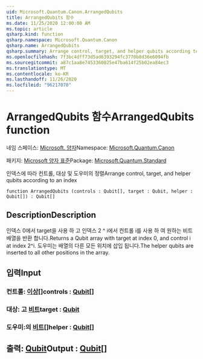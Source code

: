 ```yaml
---
uid: Microsoft.Quantum.Canon.ArrangedQubits
title: ArrangedQubits 함수
ms.date: 11/25/2020 12:00:00 AM
ms.topic: article
qsharp.kind: function
qsharp.namespace: Microsoft.Quantum.Canon
qsharp.name: ArrangedQubits
qsharp.summary: Arrange control, target, and helper qubits according to an index
ms.openlocfilehash: 7f3bc4dff73d5ad6393294fc3770b8d36e6094fb
ms.sourcegitcommit: a87c1aa8e7453360025e47ba614f25b02ea84ec3
ms.translationtype: MT
ms.contentlocale: ko-KR
ms.lasthandoff: 11/26/2020
ms.locfileid: "96217070"
---
```

# <a name="arrangedqubits-function"></a><span data-ttu-id="29d8a-102">ArrangedQubits 함수</span><span class="sxs-lookup"><span data-stu-id="29d8a-102">ArrangedQubits function</span></span>

<span data-ttu-id="29d8a-103">네임 스페이스: [Microsoft. 양자](xref:Microsoft.Quantum.Canon)</span><span class="sxs-lookup"><span data-stu-id="29d8a-103">Namespace: [Microsoft.Quantum.Canon](xref:Microsoft.Quantum.Canon)</span></span>

<span data-ttu-id="29d8a-104">패키지: [Microsoft 양자 표준](https://nuget.org/packages/Microsoft.Quantum.Standard)</span><span class="sxs-lookup"><span data-stu-id="29d8a-104">Package: [Microsoft.Quantum.Standard](https://nuget.org/packages/Microsoft.Quantum.Standard)</span></span>


<span data-ttu-id="29d8a-105">인덱스에 따라 컨트롤, 대상 및 도우미의 정렬</span><span class="sxs-lookup"><span data-stu-id="29d8a-105">Arrange control, target, and helper qubits according to an index</span></span>

```qsharp
function ArrangedQubits (controls : Qubit[], target : Qubit, helper : Qubit[]) : Qubit[]
```


## <a name="description"></a><span data-ttu-id="29d8a-106">Description</span><span class="sxs-lookup"><span data-stu-id="29d8a-106">Description</span></span>

<span data-ttu-id="29d8a-107">인덱스 0에서 target을 사용 하 고 인덱스 2 ^ i에서 컨트롤 i를 사용 하 여 원하는 비트 배열을 반환 합니다.</span><span class="sxs-lookup"><span data-stu-id="29d8a-107">Returns a Qubit array with target at index 0, and control i at index 2^i.</span></span>  <span data-ttu-id="29d8a-108">도우미는 배열의 다른 모든 위치에 삽입 됩니다.</span><span class="sxs-lookup"><span data-stu-id="29d8a-108">The helper qubits are inserted to all other positions in the array.</span></span>

## <a name="input"></a><span data-ttu-id="29d8a-109">입력</span><span class="sxs-lookup"><span data-stu-id="29d8a-109">Input</span></span>

### <a name="controls--qubit"></a><span data-ttu-id="29d8a-110">컨트롤: [이상](xref:microsoft.quantum.lang-ref.qubit)[]</span><span class="sxs-lookup"><span data-stu-id="29d8a-110">controls : [Qubit](xref:microsoft.quantum.lang-ref.qubit)[]</span></span>




### <a name="target--qubit"></a><span data-ttu-id="29d8a-111">대상: 고 [비트](xref:microsoft.quantum.lang-ref.qubit)</span><span class="sxs-lookup"><span data-stu-id="29d8a-111">target : [Qubit](xref:microsoft.quantum.lang-ref.qubit)</span></span>




### <a name="helper--qubit"></a><span data-ttu-id="29d8a-112">도우미:의 [비트](xref:microsoft.quantum.lang-ref.qubit)[]</span><span class="sxs-lookup"><span data-stu-id="29d8a-112">helper : [Qubit](xref:microsoft.quantum.lang-ref.qubit)[]</span></span>





## <a name="output--qubit"></a><span data-ttu-id="29d8a-113">출력: [Qubit](xref:microsoft.quantum.lang-ref.qubit)</span><span class="sxs-lookup"><span data-stu-id="29d8a-113">Output : [Qubit](xref:microsoft.quantum.lang-ref.qubit)[]</span></span>

